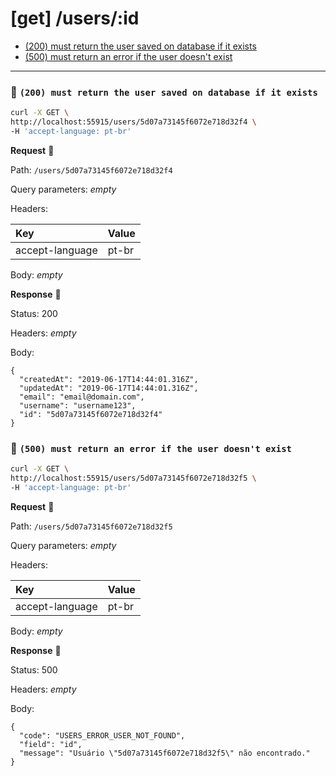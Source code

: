 # [get] /users/:id

* [(200) must return the user saved on database if it exists](#64277522ed)
* [(500) must return an error if the user doesn't exist](#37d1ba6bf3)

---

### :chicken: `(200) must return the user saved on database if it exists` <a name="64277522ed"></a>

```sh
curl -X GET \
http://localhost:55915/users/5d07a73145f6072e718d32f4 \
-H 'accept-language: pt-br'
```

**Request** :egg:

Path: `/users/5d07a73145f6072e718d32f4`

Query parameters: _empty_

Headers: 

| Key | Value |
| :--- | :--- |
| accept-language | pt-br |

Body: _empty_

**Response** :hatching_chick:

Status: 200

Headers: _empty_

Body: 

```
{
  "createdAt": "2019-06-17T14:44:01.316Z",
  "updatedAt": "2019-06-17T14:44:01.316Z",
  "email": "email@domain.com",
  "username": "username123",
  "id": "5d07a73145f6072e718d32f4"
}
```

### :chicken: `(500) must return an error if the user doesn't exist` <a name="37d1ba6bf3"></a>

```sh
curl -X GET \
http://localhost:55915/users/5d07a73145f6072e718d32f5 \
-H 'accept-language: pt-br'
```

**Request** :egg:

Path: `/users/5d07a73145f6072e718d32f5`

Query parameters: _empty_

Headers: 

| Key | Value |
| :--- | :--- |
| accept-language | pt-br |

Body: _empty_

**Response** :hatching_chick:

Status: 500

Headers: _empty_

Body: 

```
{
  "code": "USERS_ERROR_USER_NOT_FOUND",
  "field": "id",
  "message": "Usuário \"5d07a73145f6072e718d32f5\" não encontrado."
}
```
